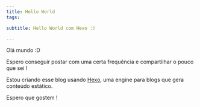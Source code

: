 ```yaml
---
title: Hello World
tags: 

subtitle: Hello World com Hexo :)

---
```

Olá mundo :D

Espero conseguir postar com uma certa frequência e compartilhar o pouco que sei !

Estou criando esse blog usando [Hexo](https://hexo.io/), uma engine para blogs que gera conteúdo estático.

Espero que gostem !